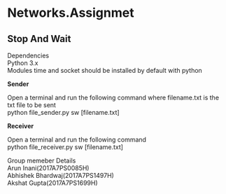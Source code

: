 # Networks.Assignmet

## Stop And Wait

Dependencies<br/>
Python 3.x<br/>
Modules time and socket should be installed by default with python<br/>

**Sender**

Open a terminal and run the following command where filename.txt is the txt file to be sent<br/>
python file_sender.py sw [filename.txt]


**Receiver**

Open a terminal and run the following command<br/>
python file_receiver.py sw [filename.txt]


Group memeber Details<br/>
Arun Inani(2017A7PS0085H)<br/>
Abhishek Bhardwaj(2017A7PS1497H)<br/>
Akshat Gupta(2017A7PS1699H)<br/>
